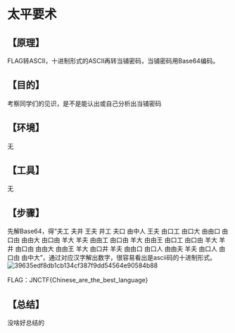 # 太平要术
## **【原理】**

FLAG转ASCII，十进制形式的ASCII再转当铺密码，当铺密码用Base64编码。

## **【目的】**

考察同学们的见识，是不是能认出或自己分析出当铺密码

## **【环境】**

无

## **【工具】**

无

## **【步骤】**

先解Base64，得“夫工 夫井 王夫 井工 夫口 由中人 王夫 由口工 由口大 由由口 由口由 由由大 由口由 羊大 羊夫 由由工 由口由 羊大 由由王 由口工 由口由 羊大 羊井 由口由 由由大 由由王 羊大 由口井 羊夫 由由口 由口人 由由夫 羊夫 由口人 由口由 由中大”，通过对应汉字解出数字，很容易看出是ascii码的十进制形式。![39635edf8db1cb134cf387f9dd54564e90584b88](/Users/lang/JNCTF-2018/Crypto/太平要术/39635edf8db1cb134cf387f9dd54564e90584b88.jpg)

FLAG：JNCTF{Chinese_are_the_best_language}

## **【总结】**

没啥好总结的